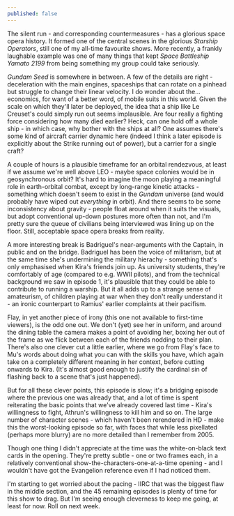 ```yaml
---
published: false
---
```


The silent run - and corresponding countermeasures - has a glorious space opera history. It formed one of the central scenes in the glorious *Starship Operators*, still one of my all-time favourite shows. More recently, a frankly laughable example was one of many things that kept *Space Battleship Yamato 2199* from being something my group could take seriously.

*Gundam Seed* is somewhere in between. A few of the details are right - deceleration with the main engines, spaceships that can rotate on a pinhead but struggle to change their linear velocity. I do wonder about the... economics, for want of a better word, of mobile suits in this world. Given the scale on which they'll later be deployed, the idea that a ship like Le Creuset's could simply run out seems implausible. Are four really a fighting force considering how many died earlier? Heck, can one hold off a whole ship - in which case, why bother with the ships at all? One assumes there's some kind of aircraft carrier dynamic here (indeed I think a later episode is explicitly about the Strike running out of power), but a carrier for a single craft?

A couple of hours is a plausible timeframe for an orbital rendezvous, at least if we assume we're well above LEO - maybe space colonies would be in geosynchronous orbit? It's hard to imagine the moon playing a meaningful role in earth-orbital combat, except by long-range kinetic attacks - something which doesn't seem to exist in the *Gundam* universe (and would probably have wiped out *everything* in orbit). And there seems to be some inconsistency about gravity - people float around when it suits the visuals, but adopt conventional up-down postures more often than not, and I'm pretty sure the queue of civilians being interviewed was lining up on the floor. Still, acceptable space opera breaks from reality.

A more interesting break is Badriguel's near-arguments with the Captain, in public and on the bridge. Badriguel has been the voice of militarism, but at the same time she's undermining the military hierachy - something that's only emphasised when Kira's friends join up. As university students, they're comfortably of age (compared to e.g. WWII pilots), and from the technical background we saw in episode 1, it's plausible that they could be able to contribute to running a warship. But it all adds up to a strange sense of amateurism, of children playing at war when they don't really understand it - an ironic counterpart to Ramius' earlier complaints at their pacifism.

Flay, in yet another piece of irony (this one not available to first-time viewers), is the odd one out. We don't (yet) see her in uniform, and around the dining table the camera makes a point of avoiding her, boxing her out of the frame as we flick between each of the friends nodding to their plan. There's also one clever cut a little earlier, where we go from Flay's face to Mu's words about doing what you can with the skills you have, which again take on a completely different meaning in her context, before cutting onwards to Kira. (It's almost good enough to justify the cardinal sin of flashing back to a scene that's just happened).

But for all these clever points, this episode is slow; it's a bridging episode where the previous one was already that, and a lot of time is spent reiterating the basic points that we've already covered last time - Kira's willingness to fight, Athrun's willingness to kill him and so on. The large number of character scenes - which haven't been rerendered in HD - make this the worst-looking episode so far, with faces that while less pixellated (perhaps more blurry) are no more detailed than I remember from 2005.

Though one thing I didn't appreciate at the time was the white-on-black text cards in the opening. They're pretty subtle - one or two frames each, in a relatively conventional show-the-characters-one-at-a-time opening - and I wouldn't have got the Evangelion reference even if I had noticed them.

I'm starting to get worried about the pacing - IIRC that was the biggest flaw in the middle section, and the 45 remaining episodes is plenty of time for this show to drag. But I'm seeing enough cleverness to keep me going, at least for now. Roll on next week.
